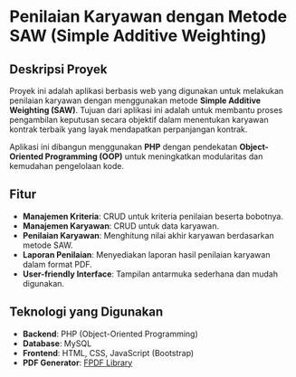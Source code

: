 # Penilaian Karyawan dengan Metode SAW (Simple Additive Weighting)

## Deskripsi Proyek
Proyek ini adalah aplikasi berbasis web yang digunakan untuk melakukan penilaian karyawan dengan menggunakan metode **Simple Additive Weighting (SAW)**. Tujuan dari aplikasi ini adalah untuk membantu proses pengambilan keputusan secara objektif dalam menentukan karyawan kontrak terbaik yang layak mendapatkan perpanjangan kontrak.  

Aplikasi ini dibangun menggunakan **PHP** dengan pendekatan **Object-Oriented Programming (OOP)** untuk meningkatkan modularitas dan kemudahan pengelolaan kode.

## Fitur
- **Manajemen Kriteria**: CRUD untuk kriteria penilaian beserta bobotnya.
- **Manajemen Karyawan**: CRUD untuk data karyawan.
- **Penilaian Karyawan**: Menghitung nilai akhir karyawan berdasarkan metode SAW.
- **Laporan Penilaian**: Menyediakan laporan hasil penilaian karyawan dalam format PDF.
- **User-friendly Interface**: Tampilan antarmuka sederhana dan mudah digunakan.

## Teknologi yang Digunakan
- **Backend**: PHP (Object-Oriented Programming)
- **Database**: MySQL
- **Frontend**: HTML, CSS, JavaScript (Bootstrap)
- **PDF Generator**: [FPDF Library](http://www.fpdf.org/)
